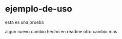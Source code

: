ejemplo-de-uso
==============

esta es una prueba

algun nuevo cambio hecho en readme
otro cambio mas
